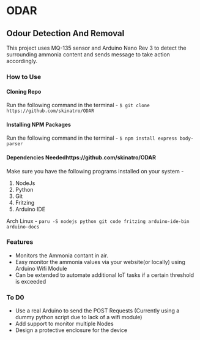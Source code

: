 # ODAR
## Odour Detection And Removal

This project uses MQ-135 sensor and Arduino Nano Rev 3 to detect the surrounding ammonia content and sends message to take action accordingly.

### How to Use
#### Cloning Repo 

Run the following command in the terminal - `$ git clone https://github.com/skinatro/ODAR`

#### Installing NPM Packages

Run the following command in the terminal - `$ npm install express body-parser`

#### Dependencies Neededhttps://github.com/skinatro/ODAR

Make sure you have the following programs installed on your system - 
1. NodeJs
2. Python
3. Git
4. Fritzing
5. Arduino IDE

Arch Linux - `paru -S nodejs python git code fritzing arduino-ide-bin arduino-docs`

### Features

- Monitors the Ammonia contant in air.
- Easy monitor the ammonia values via your website(or locally) using Arduino Wifi Module
- Can be extended to automate additional IoT tasks if a certain threshold is exceeded

### To D0 

- Use a real Arduino to send the POST Requests (Currently using a dummy python script due to lack of a wifi module)
- Add support to monitor multiple Nodes 
- Design a protective enclosure for the device

